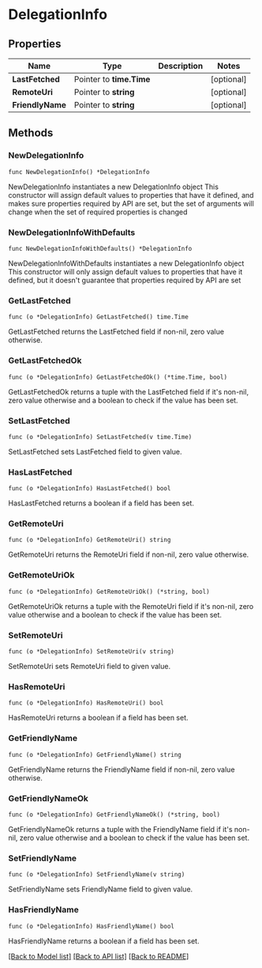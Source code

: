 # DelegationInfo

## Properties

Name | Type | Description | Notes
------------ | ------------- | ------------- | -------------
**LastFetched** | Pointer to **time.Time** |  | [optional] 
**RemoteUri** | Pointer to **string** |  | [optional] 
**FriendlyName** | Pointer to **string** |  | [optional] 

## Methods

### NewDelegationInfo

`func NewDelegationInfo() *DelegationInfo`

NewDelegationInfo instantiates a new DelegationInfo object
This constructor will assign default values to properties that have it defined,
and makes sure properties required by API are set, but the set of arguments
will change when the set of required properties is changed

### NewDelegationInfoWithDefaults

`func NewDelegationInfoWithDefaults() *DelegationInfo`

NewDelegationInfoWithDefaults instantiates a new DelegationInfo object
This constructor will only assign default values to properties that have it defined,
but it doesn't guarantee that properties required by API are set

### GetLastFetched

`func (o *DelegationInfo) GetLastFetched() time.Time`

GetLastFetched returns the LastFetched field if non-nil, zero value otherwise.

### GetLastFetchedOk

`func (o *DelegationInfo) GetLastFetchedOk() (*time.Time, bool)`

GetLastFetchedOk returns a tuple with the LastFetched field if it's non-nil, zero value otherwise
and a boolean to check if the value has been set.

### SetLastFetched

`func (o *DelegationInfo) SetLastFetched(v time.Time)`

SetLastFetched sets LastFetched field to given value.

### HasLastFetched

`func (o *DelegationInfo) HasLastFetched() bool`

HasLastFetched returns a boolean if a field has been set.

### GetRemoteUri

`func (o *DelegationInfo) GetRemoteUri() string`

GetRemoteUri returns the RemoteUri field if non-nil, zero value otherwise.

### GetRemoteUriOk

`func (o *DelegationInfo) GetRemoteUriOk() (*string, bool)`

GetRemoteUriOk returns a tuple with the RemoteUri field if it's non-nil, zero value otherwise
and a boolean to check if the value has been set.

### SetRemoteUri

`func (o *DelegationInfo) SetRemoteUri(v string)`

SetRemoteUri sets RemoteUri field to given value.

### HasRemoteUri

`func (o *DelegationInfo) HasRemoteUri() bool`

HasRemoteUri returns a boolean if a field has been set.

### GetFriendlyName

`func (o *DelegationInfo) GetFriendlyName() string`

GetFriendlyName returns the FriendlyName field if non-nil, zero value otherwise.

### GetFriendlyNameOk

`func (o *DelegationInfo) GetFriendlyNameOk() (*string, bool)`

GetFriendlyNameOk returns a tuple with the FriendlyName field if it's non-nil, zero value otherwise
and a boolean to check if the value has been set.

### SetFriendlyName

`func (o *DelegationInfo) SetFriendlyName(v string)`

SetFriendlyName sets FriendlyName field to given value.

### HasFriendlyName

`func (o *DelegationInfo) HasFriendlyName() bool`

HasFriendlyName returns a boolean if a field has been set.


[[Back to Model list]](../README.md#documentation-for-models) [[Back to API list]](../README.md#documentation-for-api-endpoints) [[Back to README]](../README.md)


